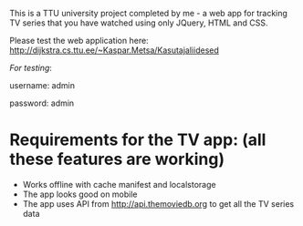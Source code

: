 This is a TTU university project completed by me - a web app for tracking TV series that you have watched using only JQuery, HTML and CSS.

Please test the web application here: http://dijkstra.cs.ttu.ee/~Kaspar.Metsa/Kasutajaliidesed

*For testing*: 

username: admin

password: admin

Requirements for the TV app: (all these features are working)
==============
* Works offline with cache manifest and localstorage
* The app looks good on mobile
* The app uses API from http://api.themoviedb.org to get all the TV series data
